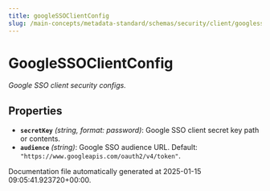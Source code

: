 ```yaml
---
title: googleSSOClientConfig
slug: /main-concepts/metadata-standard/schemas/security/client/googlessoclientconfig
---
```


# GoogleSSOClientConfig

*Google SSO client security configs.*

## Properties

- **`secretKey`** *(string, format: password)*: Google SSO client secret key path or contents.
- **`audience`** *(string)*: Google SSO audience URL. Default: `"https://www.googleapis.com/oauth2/v4/token"`.


Documentation file automatically generated at 2025-01-15 09:05:41.923720+00:00.
